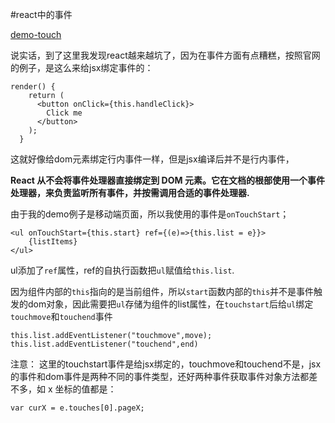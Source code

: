 #react中的事件

<a href="https://github.com/hsian/react-tutorial/blob/master/demo/demo-touch.html">demo-touch</a>

说实话，到了这里我发现react越来越坑了，因为在事件方面有点糟糕，按照官网的例子，是这么来给jsx绑定事件的：

	render() {
	    return (
	      <button onClick={this.handleClick}>
	        Click me
	      </button>
	    );
	  }

这就好像给dom元素绑定行内事件一样，但是jsx编译后并不是行内事件，

**React 从不会将事件处理器直接绑定到 DOM 元素。它在文档的根部使用一个事件处理器，来负责监听所有事件，并按需调用合适的事件处理器.**

由于我的demo例子是移动端页面，所以我使用的事件是`onTouchStart`；

	<ul onTouchStart={this.start} ref={(e)=>{this.list = e}}>
		{listItems}
	</ul>

ul添加了`ref`属性，ref的自执行函数把`ul`赋值给`this.list`.

因为组件内部的`this`指向的是当前组件，所以`start`函数内部的`this`并不是事件触发的dom对象，因此需要把`ul`存储为组件的list属性，在`touchstart`后给`ul`绑定`touchmove`和`touchend`事件

	this.list.addEventListener("touchmove",move);
	this.list.addEventListener("touchend",end)

注意： 这里的touchstart事件是给jsx绑定的，touchmove和touchend不是，jsx的事件和dom事件是两种不同的事件类型，还好两种事件获取事件对象方法都差不多，如 x 坐标的值都是：

	var curX = e.touches[0].pageX;